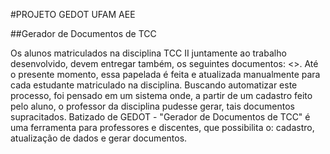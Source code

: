 #PROJETO GEDOT UFAM AEE

##Gerador de Documentos de TCC

Os alunos matriculados na disciplina TCC II juntamente ao trabalho desenvolvido, devem entregar também, os seguintes documentos: <<citar os documentos>>. Até o presente momento, essa papelada é feita e atualizada manualmente para cada estudante matriculado na disciplina. Buscando automatizar este processo, foi pensado em um sistema onde, a partir de um cadastro feito pelo aluno, o professor da disciplina pudesse gerar, tais documentos supracitados. Batizado de GEDOT - "Gerador de Documentos de TCC" é uma ferramenta para professores e discentes, que possibilita o: cadastro, atualização de dados e gerar documentos.